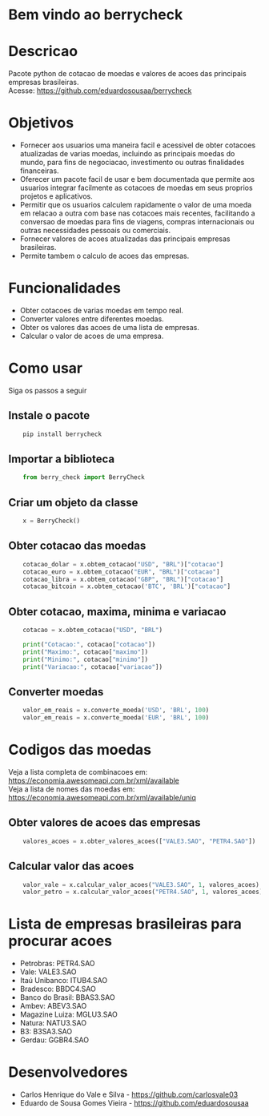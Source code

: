 # Bem vindo ao berrycheck

# Descricao
Pacote python de cotacao de moedas e valores de acoes das principais empresas brasileiras. <br>
Acesse: https://github.com/eduardosousaa/berrycheck

# Objetivos
* Fornecer aos usuarios uma maneira facil e acessivel de obter cotacoes atualizadas de varias moedas, incluindo as principais moedas do mundo, para fins de negociacao, investimento ou outras finalidades financeiras. <br>
* Oferecer um pacote facil de usar e bem documentada que permite aos usuarios integrar facilmente as cotacoes de moedas em seus proprios projetos e aplicativos. <br>
* Permitir que os usuarios calculem rapidamente o valor de uma moeda em relacao a outra com base nas cotacoes mais recentes, facilitando a conversao de moedas para fins de viagens, compras internacionais ou outras necessidades pessoais ou comerciais. <br>
* Fornecer valores de acoes atualizadas das principais empresas brasileiras. <br>
* Permite tambem o calculo de acoes das empresas. <br>

# Funcionalidades
* Obter cotacoes de varias moedas em tempo real. <br>
* Converter valores entre diferentes moedas. <br>
* Obter os valores das acoes de uma lista de empresas. <br>
* Calcular o valor de acoes de uma empresa. <br>

# Como usar
Siga os passos a seguir

## Instale o pacote <br>
```python
    pip install berrycheck
```

## Importar a biblioteca <br>
```python
    from berry_check import BerryCheck
```

## Criar um objeto da classe <br>
```python
    x = BerryCheck()  
```

## Obter cotacao das moedas <br>
```python
    cotacao_dolar = x.obtem_cotacao("USD", "BRL")["cotacao"]
    cotacao_euro = x.obtem_cotacao("EUR", "BRL")["cotacao"]
    cotacao_libra = x.obtem_cotacao("GBP", "BRL")["cotacao"]
    cotacao_bitcoin = x.obtem_cotacao('BTC', 'BRL')["cotacao"]
```

## Obter cotacao, maxima, minima e variacao <br>
```python
    cotacao = x.obtem_cotacao("USD", "BRL")

    print("Cotacao:", cotacao["cotacao"])
    print("Maximo:", cotacao["maximo"])
    print("Minimo:", cotacao["minimo"])
    print("Variacao:", cotacao["variacao"])
```

## Converter moedas <br>
```python
    valor_em_reais = x.converte_moeda('USD', 'BRL', 100)
    valor_em_reais = x.converte_moeda('EUR', 'BRL', 100)
```

# Codigos das moedas <br>
Veja a lista completa de combinacoes em: https://economia.awesomeapi.com.br/xml/available <br>
Veja a lista de nomes das moedas em: https://economia.awesomeapi.com.br/xml/available/uniq <br>

## Obter valores de acoes das empresas <br>
```python
    valores_acoes = x.obter_valores_acoes(["VALE3.SAO", "PETR4.SAO"])
```

## Calcular valor das acoes <br>
```python
    valor_vale = x.calcular_valor_acoes("VALE3.SAO", 1, valores_acoes)
    valor_petro = x.calcular_valor_acoes("PETR4.SAO", 1, valores_acoes)
```

# Lista de empresas brasileiras para procurar acoes 
* Petrobras: PETR4.SAO <br>
* Vale: VALE3.SAO <br>
* Itaú Unibanco: ITUB4.SAO <br>
* Bradesco: BBDC4.SAO <br>
* Banco do Brasil: BBAS3.SAO <br>
* Ambev: ABEV3.SAO <br>
* Magazine Luiza: MGLU3.SAO <br>
* Natura: NATU3.SAO <br>
* B3: B3SA3.SAO <br>
* Gerdau: GGBR4.SAO <br>

# Desenvolvedores 
* Carlos Henrique do Vale e Silva - https://github.com/carlosvale03 <br>
* Eduardo de Sousa Gomes Vieira - https://github.com/eduardosousaa <br>



